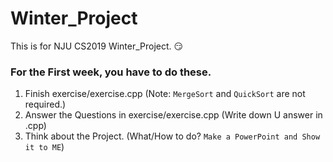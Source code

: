 # Winter_Project
This is for NJU CS2019 Winter_Project. :smirk:

### For the First week, you have to  do these.
1. Finish exercise/exercise.cpp (Note: `MergeSort` and `QuickSort` are not required.)
2. Answer the Questions in exercise/exercise.cpp (Write down U answer in .cpp)
3. Think about the Project. (What/How to do? `Make a PowerPoint and Show it to ME`)
